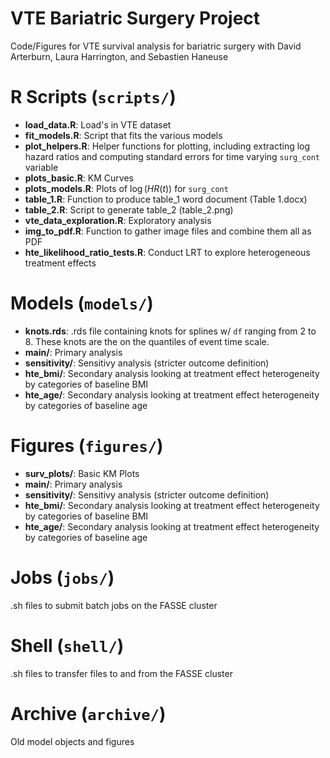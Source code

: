 # VTE Bariatric Surgery Project
Code/Figures for VTE survival analysis for bariatric surgery with David Arterburn, Laura Harrington, and Sebastien Haneuse


# R Scripts (`scripts/`)

* __load_data.R__: Load's in VTE dataset
* __fit_models.R__: Script that fits the various models
* __plot_helpers.R__: Helper functions for plotting, including extracting log hazard ratios and computing standard errors for time varying `surg_cont` variable
* __plots_basic.R__: KM Curves
* __plots_models.R__: Plots of $\log(HR(t))$ for `surg_cont`
* __table_1.R__: Function to produce table_1 word document (Table 1.docx)
* __table_2.R__: Script to generate table_2 (table_2.png)
* __vte_data_exploration.R__: Exploratory analysis
* __img_to_pdf.R__: Function to gather image files and combine them all as PDF
* __hte_likelihood_ratio_tests.R__: Conduct LRT to explore heterogeneous treatment effects

# Models (`models/`)

* __knots.rds__: .rds file containing knots for splines w/ `df` ranging from 2 to 8. These knots are the on the quantiles of event time scale.
* __main/__: Primary analysis
* __sensitivity/__: Sensitivy analysis (stricter outcome definition)
* __hte_bmi/__: Secondary analysis looking at treatment effect heterogeneity by categories of baseline BMI
* __hte_age/__: Secondary analysis looking at treatment effect heterogeneity by categories of baseline age

# Figures (`figures/`)

* __surv_plots/__: Basic KM Plots
* __main/__: Primary analysis
* __sensitivity/__: Sensitivy analysis (stricter outcome definition)
* __hte_bmi/__: Secondary analysis looking at treatment effect heterogeneity by categories of baseline BMI
* __hte_age/__: Secondary analysis looking at treatment effect heterogeneity by categories of baseline age

# Jobs (`jobs/`)

.sh files to submit batch jobs on the FASSE cluster

# Shell (`shell/`)

.sh files to transfer files to and from the FASSE cluster

# Archive (`archive/`)

Old model objects and figures
